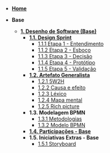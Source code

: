 <!-- docs/_sidebar.md -->

- [**Home**](/README.md)

- **Base**
  - [**1. Desenho de Software (Base)**](/docs/Base/1.Base.md)
    - [**1.1. Design Sprint**](/Base/1.1.DesignSprint.md)
      - [1.1.1 Etapa 1 - Entendimento](Base/1.1.1.entendimento.md)
      - [1.1.2 Etapa 2 - Esboço](/Base/1.1.2.esboco.md)
      - [1.1.3 Etapa 3 - Decisão](/Base/1.1.3.decisao.md)
      - [1.1.4 Etapa 4 - Protótipo](/Base/1.6.Protótipo.md)
      - [1.1.5 Etapa 5 - Validação](/Base/entrevista.md)
    - [**1.2. Artefato Generalista**](/docs/Base/1.2.ArtefatoGeneralista.md)
      - [1.2.1 5W2H](Base/5w2h.md)
      - [1.2.2 Causa e efeito](/Base/1.2.2.CausaEEfeito.md)
      - [1.2.3 Léxico](/Base/lexico.md)
      - [1.2.4 Mapa mental](/Base/MapaMental.md)
      - [1.2.5 Rich picture](/Base/Richpicture.md)
    - **1.3. Modelagem BPMN**
      - [1.3.1 Metodologias](/Base/Metodologia.md)
      - [1.3.2 Modelo BPMN](/Base/ModelagemBPMN.md)
    - [**1.4. Participações - Base**](/Base/1.4.ParticipacoesBase.md)
    - **1.5. Iniciativas Extras - Base**
      - [1.5.1 Storyboard](/Base/Storyboard.md)
    
